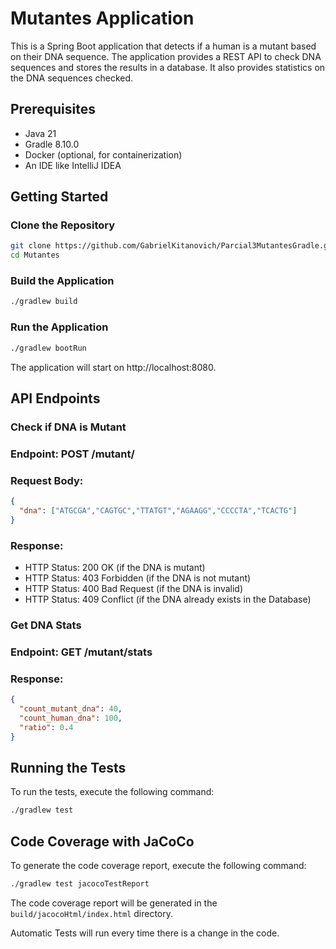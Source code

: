 # Mutantes Application

This is a Spring Boot application that detects if a human is a mutant based on their DNA sequence. The application provides a REST API to check DNA sequences and stores the results in a database. It also provides statistics on the DNA sequences checked.

## Prerequisites

- Java 21
- Gradle 8.10.0
- Docker (optional, for containerization)
- An IDE like IntelliJ IDEA

## Getting Started

### Clone the Repository

```sh
git clone https://github.com/GabrielKitanovich/Parcial3MutantesGradle.git
cd Mutantes
```
### Build the Application

```sh
./gradlew build
```

### Run the Application

```sh
./gradlew bootRun
```

The application will start on http://localhost:8080.

## API Endpoints
### Check if DNA is Mutant

### Endpoint: POST /mutant/  

### Request Body:
```json
{
  "dna": ["ATGCGA","CAGTGC","TTATGT","AGAAGG","CCCCTA","TCACTG"]
}
```
### Response:
- HTTP Status: 200 OK (if the DNA is mutant)
- HTTP Status: 403 Forbidden (if the DNA is not mutant)
- HTTP Status: 400 Bad Request (if the DNA is invalid)
- HTTP Status: 409 Conflict (if the DNA already exists in the Database)

### Get DNA Stats

### Endpoint: GET /mutant/stats

### Response:
```json
{
  "count_mutant_dna": 40,
  "count_human_dna": 100,
  "ratio": 0.4
}
```

## Running the Tests

To run the tests, execute the following command:

```sh
./gradlew test
```

## Code Coverage with JaCoCo

To generate the code coverage report, execute the following command:

```sh
./gradlew test jacocoTestReport
```

The code coverage report will be generated in the `build/jacocoHtml/index.html` directory.

Automatic Tests will run every time there is a change in the code.
